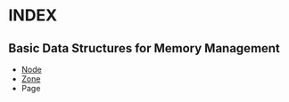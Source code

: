 # INDEX

## Basic Data Structures for Memory Management

- [Node](DataStructures/numa_node.md)
- [Zone](DataStructures/zone.md)
- Page
